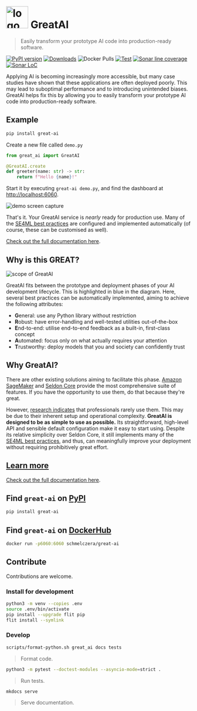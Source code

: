 # <img src="https://raw.githubusercontent.com/schmelczer/great-ai/main/docs/media/logo.png" alt="logo of great-ai" width=60 /> GreatAI

> Easily transform your prototype AI code into production-ready software.

[![PyPI version](https://badge.fury.io/py/great-ai.svg)](https://badge.fury.io/py/great-ai)
[![Downloads](https://pepy.tech/badge/great-ai/month)](https://pepy.tech/project/great-ai)
![Docker Pulls](https://img.shields.io/docker/pulls/schmelczera/great-ai)
[![Test](https://github.com/schmelczer/great-ai/actions/workflows/test.yml/badge.svg)](https://github.com/schmelczer/great-ai/actions/workflows/test.yml)
[![Sonar line coverage](https://sonar.scoutinscience.com/api/project_badges/measure?project=great-ai&metric=coverage)](https://sonar.scoutinscience.com/dashboard?id=great-ai)
[![Sonar LoC](https://sonar.scoutinscience.com/api/project_badges/measure?project=great-ai&metric=ncloc)](https://sonar.scoutinscience.com/dashboard?id=great-ai)

Applying AI is becoming increasingly more accessible, but many case studies have shown that these applications are often deployed poorly. This may lead to suboptimal performance and to introducing unintended biases. GreatAI helps fix this by allowing you to easily transform your prototype AI code into production-ready software.

## Example

```sh
pip install great-ai
```

Create a new file called `demo.py`

```python
from great_ai import GreatAI

@GreatAI.create
def greeter(name: str) -> str:
    return f"Hello {name}!"
```

Start it by executing `great-ai demo.py`, and find the dashboard at [http://localhost:6060](http://localhost:6060/dashboard).

![demo screen capture](https://raw.githubusercontent.com/schmelczer/great-ai/main/docs/media/demo.gif)

That's it. Your GreatAI service is _nearly_ ready for production use. Many of the [SE4ML best practices](https://se-ml.github.io) are configured and implemented automatically (of course, these can be customised as well).

[Check out the full documentation here](https://great-ai.scoutinscience.com).

## Why is this GREAT?

![scope of GreatAI](https://raw.githubusercontent.com/schmelczer/great-ai/main/docs/media/scope-simple.drawio.svg)

GreatAI fits between the prototype and deployment phases of your AI development lifecycle. This is highlighted in blue in the diagram. Here, several best practices can be automatically implemented, aiming to achieve the following attributes:

- **G**eneral: use any Python library without restriction
- **R**obust: have error-handling and well-tested utilities out-of-the-box
- **E**nd-to-end: utilise end-to-end feedback as a built-in, first-class concept
- **A**utomated: focus only on what actually requires your attention
- **T**rustworthy: deploy models that you and society can confidently trust

## Why GreatAI?

There are other existing solutions aiming to facilitate this phase. [Amazon SageMaker](https://aws.amazon.com/sagemaker) and [Seldon Core](https://www.seldon.io/solutions/open-source-projects/core) provide the most comprehensive suite of features. If you have the opportunity to use them, do that because they're great.

However, [research indicates](https://great-ai.scoutinscience.com) that professionals rarely use them. This may be due to their inherent setup and operational complexity. **GreatAI is designed to be as simple to use as possible.** Its straightforward, high-level API and sensible default configuration make it easy to start using. Despite its relative simplicity over Seldon Core, it still implements many of the [SE4ML best practices](https://se-ml.github.io), and thus, can meaningfully improve your deployment without requiring prohibitively great effort.

## [Learn more](https://great-ai.scoutinscience.com)

[Check out the full documentation here](https://great-ai.scoutinscience.com).

## Find `great-ai` on [PyPI](https://pypi.org/project/great-ai/)

```sh
pip install great-ai
```

## Find `great-ai` on [DockerHub](https://hub.docker.com/repository/docker/schmelczera/great-ai)

```sh
docker run -p6060:6060 schmelczera/great-ai
```

## Contribute

Contributions are welcome.

### Install for development

```sh
python3 -m venv --copies .env
source .env/bin/activate
pip install --upgrade flit pip
flit install --symlink
```

### Develop

```sh
scripts/format-python.sh great_ai docs tests
```

> Format code.

```sh
python3 -m pytest --doctest-modules --asyncio-mode=strict .
```

> Run tests.

```sh
mkdocs serve
```

> Serve documentation.

